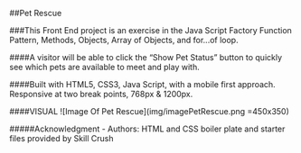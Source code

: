 ##Pet Rescue

###This Front End project is an exercise in the Java Script Factory Function Pattern, Methods, Objects, Array of Objects, and for...of loop.

####A visitor will be able to click the “Show Pet Status” button to quickly see which pets are available to meet and play with.

####Built with HTML5, CSS3, Java Script, with a mobile first approach. Responsive at two break points, 768px & 1200px.

####VISUAL
![Image Of Pet Rescue](img/imagePetRescue.png =450x350)

#####Acknowledgment - Authors: HTML and CSS boiler plate and starter files provided by Skill Crush
